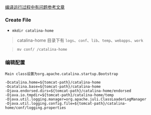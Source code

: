 [编译运行过程中有问题参考文章](https://blog.csdn.net/yekong1225/article/details/81000446)

### Create File
- `mkdir catalina-home`
> catalina-home 目录下有 `logs`、`conf`、`lib`、`temp`、`webapps`、`work`

> `mv conf/ /catalina-home`

### 编辑配置
```$xslt
Main class设置为org.apache.catalina.startup.Bootstrap

-Dcatalina.home=${tomcat-path}/catalina-home
-Dcatalina.base=${tomcat-path}/catalina-home
-Djava.endorsed.dirs=${tomcat-path}/catalina-home/endorsed
-Djava.io.tmpdir=${tomcat-path}/catalina-home/temp
-Djava.util.logging.manager=org.apache.juli.ClassLoaderLogManager
-Djava.util.logging.config.file=${tomcat-path}/catalina-home/conf/logging.properties
```